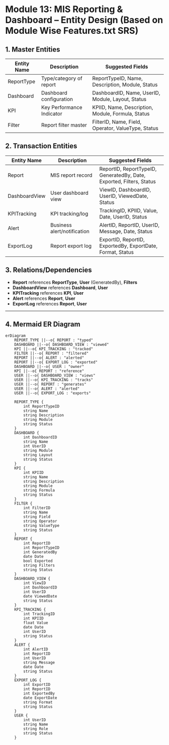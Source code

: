 # Module 13: MIS Reporting & Dashboard – Entity Design (Based on Module Wise Features.txt SRS)

## 1. Master Entities

| Entity Name   | Description                    | Suggested Fields                                         |
|---------------|-------------------------------|---------------------------------------------------------|
| ReportType    | Type/category of report        | ReportTypeID, Name, Description, Module, Status         |
| Dashboard     | Dashboard configuration        | DashboardID, Name, UserID, Module, Layout, Status       |
| KPI           | Key Performance Indicator      | KPIID, Name, Description, Module, Formula, Status       |
| Filter        | Report filter master           | FilterID, Name, Field, Operator, ValueType, Status      |

## 2. Transaction Entities

| Entity Name   | Description                    | Suggested Fields                                         |
|---------------|-------------------------------|---------------------------------------------------------|
| Report        | MIS report record              | ReportID, ReportTypeID, GeneratedBy, Date, Exported, Filters, Status |
| DashboardView | User dashboard view            | ViewID, DashboardID, UserID, ViewedDate, Status         |
| KPITracking   | KPI tracking/log               | TrackingID, KPIID, Value, Date, UserID, Status          |
| Alert         | Business alert/notification    | AlertID, ReportID, UserID, Message, Date, Status        |
| ExportLog     | Report export log              | ExportID, ReportID, ExportedBy, ExportDate, Format, Status |

## 3. Relations/Dependencies

- **Report** references **ReportType**, **User** (GeneratedBy), **Filters**
- **DashboardView** references **Dashboard**, **User**
- **KPITracking** references **KPI**, **User**
- **Alert** references **Report**, **User**
- **ExportLog** references **Report**, **User**

---

## 4. Mermaid ER Diagram

```mermaid
erDiagram
    REPORT_TYPE ||--o{ REPORT : "typed"
    DASHBOARD ||--o{ DASHBOARD_VIEW : "viewed"
    KPI ||--o{ KPI_TRACKING : "tracked"
    FILTER ||--o{ REPORT : "filtered"
    REPORT ||--o{ ALERT : "alerted"
    REPORT ||--o{ EXPORT_LOG : "exported"
    DASHBOARD ||--o{ USER : "owner"
    KPI ||--o{ REPORT : "reference"
    USER ||--o{ DASHBOARD_VIEW : "views"
    USER ||--o{ KPI_TRACKING : "tracks"
    USER ||--o{ REPORT : "generates"
    USER ||--o{ ALERT : "alerted"
    USER ||--o{ EXPORT_LOG : "exports"

    REPORT_TYPE {
        int ReportTypeID
        string Name
        string Description
        string Module
        string Status
    }
    DASHBOARD {
        int DashboardID
        string Name
        int UserID
        string Module
        string Layout
        string Status
    }
    KPI {
        int KPIID
        string Name
        string Description
        string Module
        string Formula
        string Status
    }
    FILTER {
        int FilterID
        string Name
        string Field
        string Operator
        string ValueType
        string Status
    }
    REPORT {
        int ReportID
        int ReportTypeID
        int GeneratedBy
        date Date
        bool Exported
        string Filters
        string Status
    }
    DASHBOARD_VIEW {
        int ViewID
        int DashboardID
        int UserID
        date ViewedDate
        string Status
    }
    KPI_TRACKING {
        int TrackingID
        int KPIID
        float Value
        date Date
        int UserID
        string Status
    }
    ALERT {
        int AlertID
        int ReportID
        int UserID
        string Message
        date Date
        string Status
    }
    EXPORT_LOG {
        int ExportID
        int ReportID
        int ExportedBy
        date ExportDate
        string Format
        string Status
    }
    USER {
        int UserID
        string Name
        string Role
        string Status
    }
```
